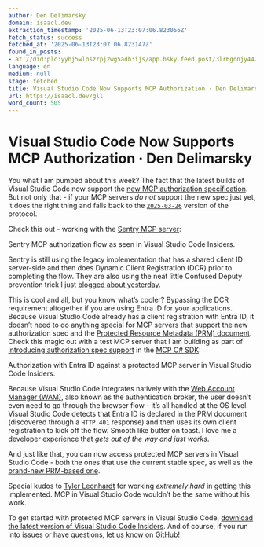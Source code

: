 ```yaml
---
author: Den Delimarsky
domain: isaacl.dev
extraction_timestamp: '2025-06-13T23:07:06.823056Z'
fetch_status: success
fetched_at: '2025-06-13T23:07:06.823147Z'
found_in_posts:
- at://did:plc:yyhj5wloszrpj2wg5adb3ijs/app.bsky.feed.post/3lr6gonjy4422
language: en
medium: null
stage: fetched
title: Visual Studio Code Now Supports MCP Authorization · Den Delimarsky
url: https://isaacl.dev/gll
word_count: 505
---
```


# Visual Studio Code Now Supports MCP Authorization · Den Delimarsky

You what I am pumped about this week? The fact that the latest builds of Visual Studio Code now support the [new MCP authorization specification](https://modelcontextprotocol.io/specification/draft/basic/authorization). But not only that - if your MCP servers _do not_ support the new spec just yet, it does the right thing and falls back to the [`2025-03-26`](https://modelcontextprotocol.io/specification/2025-03-26/basic/authorization) version of the protocol.

Check this out - working with the [Sentry MCP server](https://docs.sentry.io/product/sentry-mcp/):

[ ](https://assets.den.dev/images/postmedia/vscode-authorization-mcp/sentry-authorization.gif) Sentry MCP authorization flow as seen in Visual Studio Code Insiders.

Sentry is still using the legacy implementation that has a shared client ID server-side and then does Dynamic Client Registration \(DCR\) prior to completing the flow. They are also using the neat little Confused Deputy prevention trick I just [blogged about yesterday](/blog/mcp-confused-deputy-api-management/).

This is cool and all, but you know what’s cooler? Bypassing the DCR requirement altogether if you are using Entra ID for your applications. Because Visual Studio Code already has a client registration with Entra ID, it doesn’t need to do anything special for MCP servers that support the new authorization spec and the [Protected Resource Metadata \(PRM\) document](https://datatracker.ietf.org/doc/rfc9728/). Check this magic out with a test MCP server that I am building as part of [introducing authorization spec support](https://github.com/modelcontextprotocol/csharp-sdk/pull/377) in the [MCP C\# SDK](https://github.com/modelcontextprotocol/csharp-sdk):

[ ](https://assets.den.dev/images/postmedia/vscode-authorization-mcp/vscode-new-spec-auth.gif) Authorization with Entra ID against a protected MCP server in Visual Studio Code Insiders.

Because Visual Studio Code integrates natively with the [Web Account Manager \(WAM\)](/blog/using-brokers-authentication-msal/), also known as the authentication broker, the user doesn’t even need to go through the browser flow - it’s all handled at the OS level. Visual Studio Code detects that Entra ID is declared in the PRM document \(discovered through a `HTTP 401` response\) and then uses its own client registration to kick off the flow. Smooth like butter on toast. I love me a developer experience that _gets out of the way and just works_.

And just like that, you can now access protected MCP servers in Visual Studio Code - both the ones that use the current stable spec, as well as the [brand-new PRM-based one](/blog/new-mcp-authorization-spec/).

Special kudos to [Tyler Leonhardt](https://github.com/TylerLeonhardt) for working _extremely hard_ in getting this implemented. MCP in Visual Studio Code wouldn’t be the same without his work.

To get started with protected MCP servers in Visual Studio Code, [download the latest version of Visual Studio Code Insiders](https://code.visualstudio.com/insiders/). And of course, if you run into issues or have questions, [let us know on GitHub](https://github.com/microsoft/vscode/issues)\!